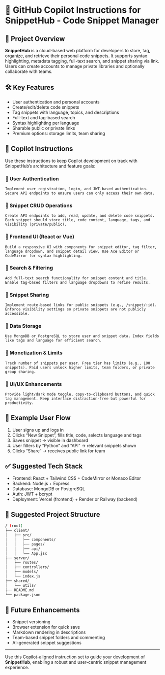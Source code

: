 # 🧠 GitHub Copilot Instructions for SnippetHub - Code Snippet Manager

## 📌 Project Overview
**SnippetHub** is a cloud-based web platform for developers to store, tag, organize, and retrieve their personal code snippets. It supports syntax highlighting, metadata tagging, full-text search, and snippet sharing via link. Users can create accounts to manage private libraries and optionally collaborate with teams.

## 🛠️ Key Features
- User authentication and personal accounts
- Create/edit/delete code snippets
- Tag snippets with language, topics, and descriptions
- Full-text and tag-based search
- Syntax highlighting per language
- Sharable public or private links
- Premium options: storage limits, team sharing

## 🧭 Copilot Instructions
Use these instructions to keep Copilot development on track with SnippetHub’s architecture and feature goals:

### 🔹 User Authentication
```plaintext
Implement user registration, login, and JWT-based authentication. Secure API endpoints to ensure users can only access their own data.
```

### 🔹 Snippet CRUD Operations
```plaintext
Create API endpoints to add, read, update, and delete code snippets. Each snippet should store title, code content, language, tags, and visibility (private/public).
```

### 🔹 Frontend UI (React or Vue)
```plaintext
Build a responsive UI with components for snippet editor, tag filter, language dropdown, and snippet detail view. Use Ace Editor or CodeMirror for syntax highlighting.
```

### 🔹 Search & Filtering
```plaintext
Add full-text search functionality for snippet content and title. Enable tag-based filters and language dropdowns to refine results.
```

### 🔹 Snippet Sharing
```plaintext
Implement route-based links for public snippets (e.g., /snippet/:id). Enforce visibility settings so private snippets are not publicly accessible.
```

### 🔹 Data Storage
```plaintext
Use MongoDB or PostgreSQL to store user and snippet data. Index fields like tags and language for efficient search.
```

### 🔹 Monetization & Limits
```plaintext
Track number of snippets per user. Free tier has limits (e.g., 100 snippets). Paid users unlock higher limits, team folders, or private group sharing.
```

### 🔹 UI/UX Enhancements
```plaintext
Provide light/dark mode toggle, copy-to-clipboard buttons, and quick tag management. Keep interface distraction-free but powerful for productivity.
```

## 🧪 Example User Flow
1. User signs up and logs in
2. Clicks “New Snippet”, fills title, code, selects language and tags
3. Saves snippet → visible in dashboard
4. User filters by “Python” and “API” → relevant snippets shown
5. Clicks “Share” → receives public link for team

## ✅ Suggested Tech Stack
- Frontend: React + Tailwind CSS + CodeMirror or Monaco Editor
- Backend: Node.js + Express
- Database: MongoDB or PostgreSQL
- Auth: JWT + bcrypt
- Deployment: Vercel (frontend) + Render or Railway (backend)

## 📁 Suggested Project Structure
```bash
/ (root)
├── client/
│   ├── src/
│   │   ├── components/
│   │   ├── pages/
│   │   ├── api/
│   │   └── App.jsx
├── server/
│   ├── routes/
│   ├── controllers/
│   ├── models/
│   └── index.js
├── shared/
│   └── utils/
├── README.md
└── package.json
```

## 🔗 Future Enhancements
- Snippet versioning
- Browser extension for quick save
- Markdown rendering in descriptions
- Team-based snippet folders and commenting
- AI-generated snippet suggestions

---
Use this Copilot-aligned instruction set to guide your development of **SnippetHub**, enabling a robust and user-centric snippet management experience.